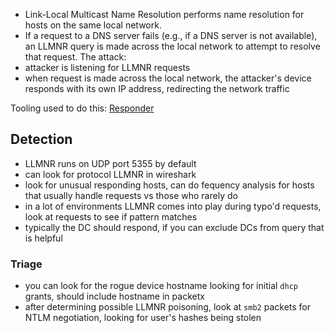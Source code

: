 - Link-Local Multicast Name Resolution performs name resolution for hosts on the same local network.
- If a request to a DNS server fails (e.g., if a DNS server is not available), an LLMNR query is made across the local network to attempt to resolve that request.
The attack:
- attacker is listening for LLMNR requests
- when request is made across the local network, the attacker's device responds with its own IP address, redirecting the network traffic

Tooling used to do this:
	[Responder](https://www.kali.org/tools/responder/)

## Detection
- LLMNR runs on UDP port 5355 by default
- can look for protocol LLMNR in wireshark
- look for unusual responding hosts, can do fequency analysis for hosts that usually handle requests vs those who rarely do
- in a lot of environments LLMNR comes into play during typo'd requests, look at requests to see if pattern matches
- typically the DC should respond, if you can exclude DCs from query that is helpful

### Triage
- you can look for the rogue device hostname looking for initial `dhcp` grants, should include hostname in packetx
- after determining possible LLMNR poisoning, look at `smb2` packets for NTLM negotiation, looking for user's hashes being stolen